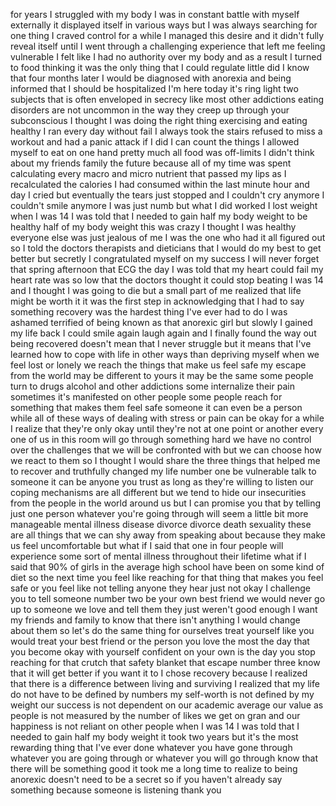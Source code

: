 
for years I struggled with my body I was
in constant battle with myself
externally it displayed itself in
various ways but I was always searching
for one thing I craved control for a
while I managed this desire and it
didn&#39;t fully reveal itself until I went
through a challenging experience that
left me feeling vulnerable I felt like I
had no authority over my body and as a
result I turned to food thinking it was
the only thing that I could regulate
little did I know that four months later
I would be diagnosed with anorexia and
being informed that I should be
hospitalized I&#39;m here today it&#39;s ring
light two subjects that is often
enveloped in secrecy like most other
addictions eating disorders are not
uncommon in the way they creep up
through your subconscious I thought I
was doing the right thing
exercising and eating healthy I ran
every day without fail I always took the
stairs refused to miss a workout and had
a panic attack if I did I can count the
things I allowed myself to eat on one
hand
pretty much all food was off-limits I
didn&#39;t think about my friends family the
future because all of my time was spent
calculating every macro and micro
nutrient that passed my lips as I
recalculated the calories I had consumed
within the last minute hour and day I
cried but eventually the tears just
stopped and I couldn&#39;t cry anymore
I couldn&#39;t smile anymore I was just numb
but what I did worked I lost weight when
I was 14 I was told that I needed to
gain half my body weight to be healthy
half of my body weight this was crazy
I thought I was healthy everyone else
was just jealous of me I was the one who
had it all figured out so I told the
doctors therapists and dieticians that I
would do my best to get better but
secretly I congratulated myself on my
success I will never forget that spring
afternoon that ECG the day I was told
that my heart could fail my heart rate
was so low that the doctors thought it
could stop beating I was 14 and I
thought I was going to die but a small
part of me realized that life might be
worth it it was the first step in
acknowledging that I had to say
something
recovery was the hardest thing I&#39;ve ever
had to do I was ashamed terrified of
being known as that anorexic girl but
slowly I gained my life back I could
smile again laugh again and I finally
found the way out being recovered
doesn&#39;t mean that I never struggle but
it means that I&#39;ve learned how to cope
with life in other ways than depriving
myself when we feel lost or lonely we
reach the things that make us feel safe
my escape from the world may be
different to yours it may be the same
some people turn to drugs alcohol and
other addictions some internalize their
pain sometimes it&#39;s manifested on other
people
some people reach for something that
makes them feel safe someone it can even
be a person while all of these ways of
dealing with stress or pain can be okay
for a while I realize that they&#39;re only
okay until they&#39;re not at one point or
another every one of us in this room
will go through something hard we have
no control over the challenges that we
will be confronted with but we can
choose how we react to them so I thought
I would share the three things that
helped me to recover
and truthfully changed my life number
one be vulnerable talk to someone it can
be anyone you trust as long as they&#39;re
willing to listen our coping mechanisms
are all different but we tend to hide
our insecurities from the people in the
world around us but I can promise you
that by telling just one person whatever
you&#39;re going through will seem a little
bit more manageable mental illness
disease divorce divorce death sexuality
these are all things that we can shy
away from speaking about because they
make us feel uncomfortable but what if I
said that one in four people will
experience some sort of mental illness
throughout their lifetime what if I said
that 90% of girls in the average high
school have been on some kind of diet so
the next time you feel like reaching for
that thing that makes you feel safe or
you feel like not telling anyone they
hear just not okay I challenge you to
tell someone number two be your own best
friend we would never go up to someone
we love and tell them they just weren&#39;t
good enough I want my friends and family
to know that there isn&#39;t anything I
would change about them so let&#39;s do the
same thing for ourselves treat yourself
like you would treat your best friend or
the person you love the most
the day that you become okay with
yourself confident on your own is the
day you stop reaching for that crutch
that safety blanket that escape number
three know that it will get better if
you want it to
I chose recovery because I realized that
there is a difference between living and
surviving I realized that my life do not
have to be defined by numbers my
self-worth is not defined by my weight
our success is not dependent on our
academic average our value as people is
not measured by the number of likes we
get on
gran and our happiness is not reliant on
other people when I was 14 I was told
that I needed to gain half my body
weight it took two years
but it&#39;s the most rewarding thing that
I&#39;ve ever done whatever you have gone
through whatever you are going through
or whatever you will go through know
that there will be something good it
took me a long time to realize to being
anorexic doesn&#39;t need to be a secret so
if you haven&#39;t already say something
because someone is listening thank you
